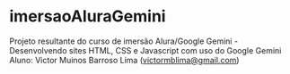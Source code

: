 # imersaoAluraGemini
Projeto resultante do curso de imersão Alura/Google Gemini - Desenvolvendo sites HTML, CSS e Javascript com uso do Google Gemini
        Aluno: Victor Muinos Barroso Lima (victormblima@gmail.com)
